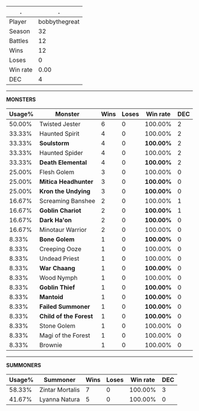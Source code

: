 .|.
|-|-
Player|bobbythegreat
Season|32
Battles|12
Wins|12
Loses|0
Win rate|0.00
DEC|4

---
**MONSTERS**

Usage%|Monster|Wins|Loses|Win rate|DEC|
-|-|-|-|-|-|
50.00%|Twisted Jester|6|0|100.00%|2|
33.33%|Haunted Spirit|4|0|100.00%|2|
33.33%|**Soulstorm**|4|0|**100.00%**|2|
33.33%|Haunted Spider|4|0|100.00%|2|
33.33%|**Death Elemental**|4|0|**100.00%**|2|
25.00%|Flesh Golem|3|0|100.00%|0|
25.00%|**Mitica Headhunter**|3|0|**100.00%**|0|
25.00%|**Kron the Undying**|3|0|**100.00%**|0|
16.67%|Screaming Banshee|2|0|100.00%|1|
16.67%|**Goblin Chariot**|2|0|**100.00%**|1|
16.67%|**Dark Ha'on**|2|0|**100.00%**|0|
16.67%|Minotaur Warrior|2|0|100.00%|0|
8.33%|**Bone Golem**|1|0|**100.00%**|0|
8.33%|Creeping Ooze|1|0|100.00%|0|
8.33%|Undead Priest|1|0|100.00%|0|
8.33%|**War Chaang**|1|0|**100.00%**|0|
8.33%|Wood Nymph|1|0|100.00%|0|
8.33%|**Goblin Thief**|1|0|**100.00%**|0|
8.33%|**Mantoid**|1|0|**100.00%**|0|
8.33%|**Failed Summoner**|1|0|**100.00%**|0|
8.33%|**Child of the Forest**|1|0|**100.00%**|0|
8.33%|Stone Golem|1|0|100.00%|0|
8.33%|Magi of the Forest|1|0|100.00%|0|
8.33%|Brownie|1|0|100.00%|0|

---
**SUMMONERS**

Usage%|Summoner|Wins|Loses|Win rate|DEC|
-|-|-|-|-|-|
58.33%|Zintar Mortalis|7|0|100.00%|3|
41.67%|Lyanna Natura|5|0|100.00%|0|
